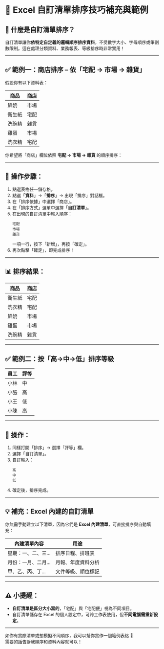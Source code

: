 # 🧩 Excel 自訂清單排序技巧補充與範例

## 🔹 什麼是自訂清單排序？
自訂清單讓你**依特定自定義的邏輯順序排序資料**，不受數字大小、字母順序或筆劃數限制。這在處理分類資料、業務報表、等級排序時非常實用！

---

## ✅ 範例一：商店排序 – 依「宅配 → 市場 → 雜貨」

假設你有以下資料表：

| 商品   | 商店 |
|--------|------|
| 鮮奶   | 市場 |
| 衛生紙 | 宅配 |
| 洗碗精 | 雜貨 |
| 雞蛋   | 市場 |
| 洗衣精 | 宅配 |

你希望將「商店」欄位依照 **宅配 → 市場 → 雜貨** 的順序排序：

---

## 🔧 操作步驟：

1. 點選表格任一儲存格。
2. 點選「**資料**」→「**排序**」→ 出現「排序」對話框。
3. 在「排序依據」中選擇「商店」。
4. 在「排序方式」選單中選擇「**自訂清單**」。
5. 在出現的自訂清單中輸入順序：
   ```
   宅配
   市場
   雜貨
   ```
   一項一行，按下「新增」，再按「確定」。
6. 再次點擊「確定」，即完成排序！

---

## 📊 排序結果：

| 商品   | 商店 |
|--------|------|
| 衛生紙 | 宅配 |
| 洗衣精 | 宅配 |
| 鮮奶   | 市場 |
| 雞蛋   | 市場 |
| 洗碗精 | 雜貨 |

---

## ✅ 範例二：按「高→中→低」排序等級

| 員工     | 評等 |
|----------|------|
| 小林     | 中   |
| 小張     | 高   |
| 小王     | 低   |
| 小陳     | 高   |

---

## 🔧 操作：

1. 同樣打開「排序」→ 選擇「評等」欄。
2. 選擇「自訂清單」。
3. 自訂輸入：
   ```
   高
   中
   低
   ```
4. 確定後，排序完成。

---

## 💡 補充：Excel 內建的自訂清單

你無需手動建立以下清單，因為它們是 **Excel 內建清單**，可直接排序與自動填充：

| 內建清單內容 | 用途 |
|--------------|------|
| 星期：一、二、三... | 排序日程、排班表 |
| 月份：一月、二月... | 月報、年度資料分析 |
| 甲、乙、丙、丁...   | 文件等級、順位標記 |

---

## ⚠ 小提醒：

- **自訂清單是區分大小寫的**，「宅配」與「宅配便」視為不同項目。
- 自訂清單儲存在 Excel 的個人設定中，可跨工作表使用，但**不同電腦需重新設定**。

---

如你有實際清單或想模擬不同順序，我可以幫你實作一個範例表格 🔧  
需要的話告訴我順序和資料內容就可以！